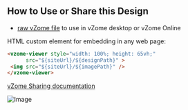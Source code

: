 
## How to Use or Share this Design

 - [raw vZome file](<${rawUrl}>) to use in vZome desktop or vZome Online
 
 HTML custom element for embedding in any web page:
 ```html
<vzome-viewer style="width: 100%; height: 65vh;"
       src="${siteUrl}/${designPath}" >
  <img src="${siteUrl}/${imagePath}" />
</vzome-viewer>
 ```

[vZome Sharing documentation](https://vzome.github.io/vzome/sharing.html#how-it-works)

![Image](<${imageFile}>)

